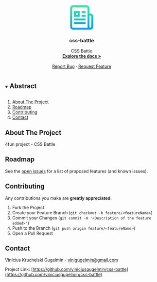 <p align="center">
  <a href="https://github.com/viniciusgugelmin/css-battle">
    <img src="info/readme.png" alt="readme-logo" width="80" height="80">
  </a>

  <h3 align="center">
    css-battle
  </h3>
  <p align="center">
    CSS Battle
    <br />
    <a href="https://github.com/viniciusgugelmin/css-battle"><strong>Explore the docs »</strong></a>
    <br />
    <br />
    <!--
    <a href="https://github.com/viniciusgugelmin/css-battle">View Demo</a>
    ·
    -->
    <a href="https://github.com/viniciusgugelmin/css-battle/issues">Report Bug</a>
    ·
    <a href="https://github.com/viniciusgugelmin/css-battle/issues">Request Feature</a>
  </p>
</p>




<details open="open">
  <summary><h2 style="display: inline-block">Abstract</h2></summary>
  <ol>
    <li>
      <a href="#about-the-project">About The Project</a>
    </li>
    <li><a href="#roadmap">Roadmap</a></li>
    <li><a href="#contributing">Contributing</a></li>
    <li><a href="#contact">Contact</a></li>
  </ol>
</details>



## About The Project

4fun project - CSS Battle




## Roadmap

See the [open issues](https://github.com/viniciusgugelmin/css-battle/issues) for a list of proposed features (and known issues).




## Contributing

Any contributions you make are **greatly appreciated**.

1. Fork the Project
2. Create your Feature Branch (`git checkout -b feature/<featureName>`)
3. Commit your Changes (`git commit -m '<Description of the feature added>'`)
4. Push to the Branch (`git push origin feature/<featureName>`)
5. Open a Pull Request



## Contact

Vinícius Kruchelski Gugelmin - vinigugelmin@gmail.com

Project Link: [https://github.com/viniciusgugelmin/css-battle](https://github.com/viniciusgugelmin/css-battle)
